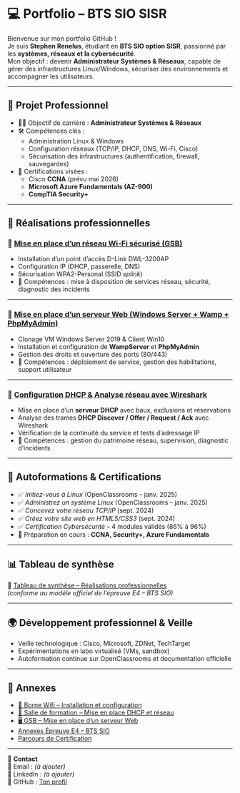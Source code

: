 # 💻 Portfolio – BTS SIO SISR

Bienvenue sur mon portfolio GitHub !  
Je suis **Stephen Renelus**, étudiant en **BTS SIO option SISR**, passionné par les **systèmes, réseaux et la cybersécurité**.  
Mon objectif : devenir **Administrateur Systèmes & Réseaux**, capable de gérer des infrastructures Linux/Windows, sécuriser des environnements et accompagner les utilisateurs.

---

## 🎯 Projet Professionnel
- 👨‍💻 Objectif de carrière : **Administrateur Systèmes & Réseaux**
- 🛠️ Compétences clés :
  - Administration Linux & Windows
  - Configuration réseaux (TCP/IP, DHCP, DNS, Wi-Fi, Cisco)
  - Sécurisation des infrastructures (authentification, firewall, sauvegardes)
- 📜 Certifications visées :
  - Cisco **CCNA** (prévu mai 2026)
  - **Microsoft Azure Fundamentals (AZ-900)**
  - **CompTIA Security+**

---

## 📂 Réalisations professionnelles

### 🔹 [Mise en place d’un réseau Wi-Fi sécurisé (GSB)](Documentation%20Wi-fi%20GSB.odt)
- Installation d’un point d’accès D-Link DWL-3200AP  
- Configuration IP (DHCP, passerelle, DNS)  
- Sécurisation WPA2-Personal (SSID *splink*)  
- 🔑 Compétences : mise à disposition de services réseau, sécurité, diagnostic des incidents  

---

### 🔹 [Mise en place d’un serveur Web (Windows Server + Wamp + PhpMyAdmin)](GSB%20Mise%20en%20place%20d'un%20serveur.odt)
- Clonage VM Windows Server 2019 & Client Win10  
- Installation et configuration de **WampServer** et **PhpMyAdmin**  
- Gestion des droits et ouverture des ports (80/443)  
- 🔑 Compétences : déploiement de service, gestion des habilitations, support utilisateur  

---

### 🔹 [Configuration DHCP & Analyse réseau avec Wireshark](Salle%20Formation.odt)
- Mise en place d’un **serveur DHCP** avec baux, exclusions et réservations  
- Analyse des trames **DHCP Discover / Offer / Request / Ack** avec Wireshark  
- Vérification de la continuité du service et tests d’adressage IP  
- 🔑 Compétences : gestion du patrimoine réseau, supervision, diagnostic d’incidents  

---

## 📘 Autoformations & Certifications
- ✅ *Initiez-vous à Linux* (OpenClassrooms – janv. 2025)  
- ✅ *Administrez un système Linux* (OpenClassrooms – janv. 2025)  
- ✅ *Concevez votre réseau TCP/IP* (sept. 2024)  
- ✅ *Créez votre site web en HTML5/CSS3* (sept. 2024)  
- ✅ *Certification Cybersécurité* – 4 modules validés (86% à 96%)  
- 📆 Préparation en cours : **CCNA, Security+, Azure Fundamentals**

---

## 📊 Tableau de synthèse
📄 [Tableau de synthèse – Réalisations professionnelles](Annexe%206-1%20Tableau.xlsx)  
*(conforme au modèle officiel de l’épreuve E4 – BTS SIO)*

---

## 🌍 Développement professionnel & Veille
- Veille technologique : Cisco, Microsoft, ZDNet, TechTarget  
- Expérimentations en labo virtualisé (VMs, sandbox)  
- Autoformation continue sur OpenClassrooms et documentation officielle  

---

## 📎 Annexes
- [📡 Borne Wifi – Installation et configuration](Borne_Wifi.pdf)  
- [🏫 Salle de formation – Mise en place DHCP et réseau](Salle%20Formation.pdf)  
- [🖥️ GSB – Mise en place d’un serveur Web](GSB%20Mise%20en%20place%20d'un%20serveur.pdf)  
- [Annexes Épreuve E4 – BTS SIO](6-%20Annexes%206%20-%20Epreuve%20E4%20-%20BTS%20SIO%202023.docx)  
- [Parcours de Certification](Parcours-de-Certification.pptx.pdf)  

---

👤 **Contact**  
📧 Email : *(à ajouter)*  
🔗 LinkedIn : *(à ajouter)*  
💼 GitHub : [Ton profil](https://github.com/ton-profil)

